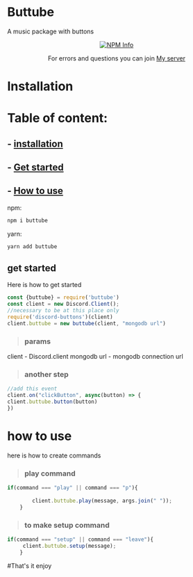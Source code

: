 # Buttube

A music package with buttons
<div align="center">
  <p>
    <a href="https://nodei.co/npm/buttube
/"><img src="https://nodei.co/npm/buttube.png?downloads=true&stars=true" alt="NPM Info" /></a>
  </p>
</div>

<div align="center">
 <p>
 For errors and questions you can join <a href="https://discord.gg/Hfem6FbVgQ">My server</a></p>
</div>

# Installation
# Table of content:
## - [installation](https://www.npmjs.com/package/buttube#installation-)
## - [Get started](https://www.npmjs.com/package/buttube#get-started)
## - [How to use](https://www.npmjs.com/package/buttube#how-to-use)
npm:
```powershell
npm i buttube
 ```

yarn:
```powershell
yarn add buttube
 ```

## get started
Here is how to get started
```js
const {buttube} = require('buttube')
const client = new Discord.Client();
//necessary to be at this place only
require('discord-buttons')(client)
client.buttube = new buttube(client, "mongodb url")
```
> ### params
client - Discord.client
mongodb url - mongodb connection url
> ### another step 
```js
//add this event
client.on("clickButton", async(button) => {
client.buttube.button(button)
})
```
# how to use
here is how to create commands
>### play command
```js
if(command === "play" || command === "p"){
         
        client.buttube.play(message, args.join(" "));
    }
```
>### to make setup command
```js
if(command === "setup" || command === "leave"){
     client.buttube.setup(message);
    }
```
>
#That's it enjoy

